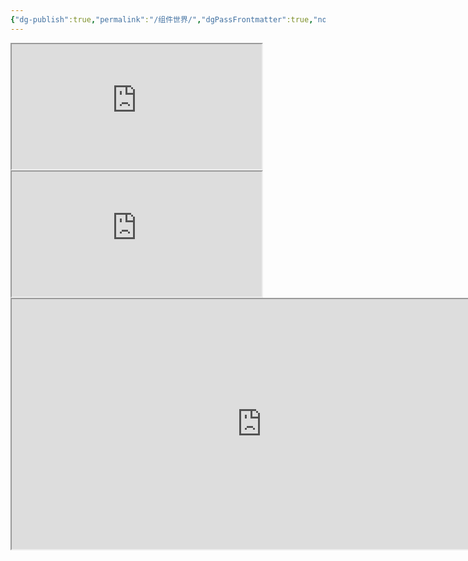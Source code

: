 ```yaml
---
{"dg-publish":true,"permalink":"/组件世界/","dgPassFrontmatter":true,"noteIcon":""}
---
```


<iframe src="https://cn.widgetstore.net/view/index.html?q=6d85a2b962c6cb270f16f0f63568ed50.1caddbb2638358d20100de3558e76d7d" width="400px" height="200px"></iframe>
 <iframe src="https://cn.widgetstore.net/view/index.html?q=e420754464a3777c0001c4ee2c8af489.b9944c06652657080000131f4c8314b5" width="400px" height="200px"></iframe>
<iframe src="https://swg.notion.pet/s/bg-52ba22a0638359e600f7268772fae5c4" width="800px" height="400px"></iframe>